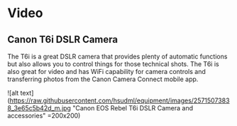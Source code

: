 # Video

## Canon T6i DSLR Camera

The T6i is a great DSLR camera that provides plenty of automatic functions but also allows you to control things for those technical shots. The T6i is also great for video and has WiFi capability for camera controls and transferring photos from the Canon Camera Connect mobile app.

![alt text](https://raw.githubusercontent.com/hsudml/equipment/images/25715073838_3e65c5b42d_m.jpg  "Canon EOS Rebel T6i DSLR Camera and accessories" =200x200)
